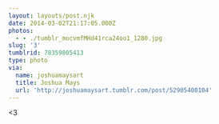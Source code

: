 ```yaml
---
layout: layouts/post.njk
date: 2014-03-02T21:17:05.000Z
photos:
  - - ./tumblr_mocvmfMHd41rca24oo1_1280.jpg
slug: '3'
tumblrid: 78359805413
type: photo
via:
  name: joshuamaysart
  title: Joshua Mays
  url: 'http://joshuamaysart.tumblr.com/post/52905400104'
---
```

<p>&lt;3</p>
